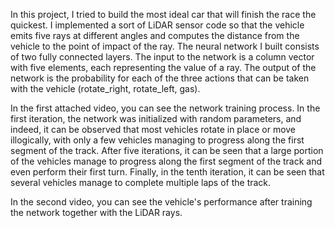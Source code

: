 In this project, I tried to build the most ideal car that will finish the race the quickest.
I implemented a sort of LiDAR sensor code so that the vehicle emits five rays at different angles and computes the distance from the vehicle to the point of impact of the ray. The neural network I built consists of two fully connected layers. The input to the network is a column vector with five elements, each representing the value of a ray. The output of the network is the probability for each of the three actions that can be taken with the vehicle (rotate_right, rotate_left, gas).

In the first attached video, you can see the network training process. In the first iteration, the network was initialized with random parameters, and indeed, it can be observed that most vehicles rotate in place or move illogically, with only a few vehicles managing to progress along the first segment of the track. After five iterations, it can be seen that a large portion of the vehicles manage to progress along the first segment of the track and even perform their first turn. Finally, in the tenth iteration, it can be seen that several vehicles manage to complete multiple laps of the track.

In the second video, you can see the vehicle's performance after training the network together with the LiDAR rays. 


